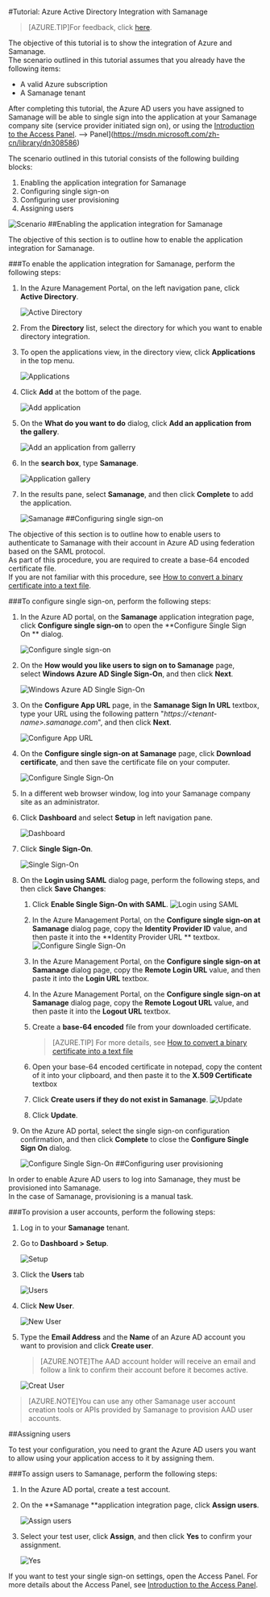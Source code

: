 <properties 
    pageTitle="Tutorial: Azure Active Directory Integration with Samanage | Windows Azure" 
    description="Learn how to use Samanage with Azure Active Directory to enable single sign-on, automated provisioning, and more!" 
    services="active-directory" 
    authors="markusvi"  
    documentationCenter="na" 
    manager="stevenpo"/>
<tags
	ms.service="active-directory"
	ms.date="10/22/2015"
	wacn.date=""/>

#Tutorial: Azure Active Directory Integration with Samanage
<!-- keep by customization: begin -->
>[AZURE.TIP]For feedback, click [here](http://go.microsoft.com/fwlink/?LinkId=522516).
<!-- keep by customization: end -->
<!-- keep by customization: end -->
  
The objective of this tutorial is to show the integration of Azure and Samanage.  
The scenario outlined in this tutorial assumes that you already have the following items:

-   A valid Azure subscription
-   A Samanage tenant
  
After completing this tutorial, the Azure AD users you have assigned to Samanage will be able to single sign into the application at your Samanage company site (service provider initiated sign on), or using the [Introduction to the Access <!-- keep by customization: begin --><!-- deleted by customization <!-- keep by customization: end --> Panel](/documentation/articles/active-directory-saas-access-panel-introduction). <!-- keep by customization: begin --> --><!-- keep by customization: begin --> Panel](https://msdn.microsoft.com/zh-cn/library/dn308586) <!-- keep by customization: end --><!-- keep by customization: end -->
  
The scenario outlined in this tutorial consists of the following building blocks:

1.  Enabling the application integration for Samanage
2.  Configuring single sign-on
3.  Configuring user provisioning
4.  Assigning users

![Scenario](./media/active-directory-saas-samanage-tutorial/IC771705.png "Scenario")
##Enabling the application integration for Samanage
  
The objective of this section is to outline how to enable the application integration for Samanage.

###To enable the application integration for Samanage, perform the following steps:

1.  In the Azure Management Portal, on the left navigation pane, click **Active Directory**.

    ![Active Directory](./media/active-directory-saas-samanage-tutorial/IC700993.png "Active Directory")

2.  From the **Directory** list, select the directory for which you want to enable directory integration.

3.  To open the applications view, in the directory view, click **Applications** in the top menu.

    ![Applications](./media/active-directory-saas-samanage-tutorial/IC700994.png "Applications")

4.  Click **Add** at the bottom of the page.

    ![Add application](./media/active-directory-saas-samanage-tutorial/IC749321.png "Add application")

5.  On the **What do you want to do** dialog, click **Add an application from the gallery**.

    ![Add an application from gallerry](./media/active-directory-saas-samanage-tutorial/IC749322.png "Add an application from gallerry")

6.  In the **search box**, type **Samanage**.

    ![Application gallery](./media/active-directory-saas-samanage-tutorial/IC771707.png "Application gallery")

7.  In the results pane, select **Samanage**, and then click **Complete** to add the application.

    ![Samanage](./media/active-directory-saas-samanage-tutorial/IC771708.png "Samanage")
##Configuring single sign-on
  
The objective of this section is to outline how to enable users to authenticate to Samanage with their account in Azure AD using federation based on the SAML protocol.  
As part of this procedure, you are required to create a base-64 encoded certificate file.  
If you are not familiar with this procedure, see [How to convert a binary certificate into a text file](http://youtu.be/PlgrzUZ-Y1o).

###To configure single sign-on, perform the following steps:

1.  In the Azure AD portal, on the **Samanage** application integration page, click **Configure single sign-on** to open the **Configure Single Sign On ** dialog.

    ![Configure single sign-on](./media/active-directory-saas-samanage-tutorial/IC771709.png "Configure single sign-on")

2.  On the **How would you like users to sign on to Samanage** page, select **Windows Azure AD Single Sign-On**, and then click **Next**.

    ![Windows Azure AD Single Sign-On](./media/active-directory-saas-samanage-tutorial/IC771710.png "Windows Azure AD Single Sign-On")

3.  On the **Configure App URL** page, in the **Samanage Sign In URL** textbox, type your URL using the following pattern "*https://\<tenant-name\>.samanage.com*", and then click **Next**.

    ![Configure App URL](./media/active-directory-saas-samanage-tutorial/IC771711.png "Configure App URL")

4.  On the **Configure single sign-on at Samanage** page, click **Download certificate**, and then save the certificate file on your computer.

    ![Configure Single Sign-On](./media/active-directory-saas-samanage-tutorial/IC777613.png "Configure Single Sign-On")

5.  In a different web browser window, log into your Samanage company site as an administrator.

6.  Click **Dashboard** and select **Setup** in left navigation pane.

    ![Dashboard](./media/active-directory-saas-samanage-tutorial/IC771712.png "Dashboard")

7.  Click **Single Sign-On**.

    ![Single Sign-On](./media/active-directory-saas-samanage-tutorial/IC771713.png "Single Sign-On")

8.  On the **Login using SAML** dialog page, perform the following steps, and then click **Save Changes**:

    1.  Click **Enable Single Sign-On with SAML**.
        ![Login using SAML](./media/active-directory-saas-samanage-tutorial/IC771719.png "Login using SAML")
    2.  In the Azure Management Portal, on the **Configure single sign-on at Samanage** dialog page, copy the **Identity Provider ID** value, and then paste it into the **Identity Provider URL ** textbox.
        ![Configure Single Sign-On](./media/active-directory-saas-samanage-tutorial/IC771720.png "Configure Single Sign-On")
    3.  In the Azure Management Portal, on the **Configure single sign-on at Samanage** dialog page, copy the **Remote Login URL** value, and then paste it into the **Login URL** textbox.
    4.  In the Azure Management Portal, on the **Configure single sign-on at Samanage** dialog page, copy the **Remote Logout URL** value, and then paste it into the **Logout URL** textbox.
    5.  Create a **base-64 encoded** file from your downloaded certificate.  

        >[AZURE.TIP] For more details, see [How to convert a binary certificate into a text file](http://youtu.be/PlgrzUZ-Y1o)

    6.  Open your base-64 encoded certificate in notepad, copy the content of it into your clipboard, and then paste it to the **X.509 Certificate** textbox
    7.  Click **Create users if they do not exist in Samanage**.
        ![Update](./media/active-directory-saas-samanage-tutorial/IC771722.png "Update")
    8.  Click **Update**.

9.  On the Azure AD portal, select the single sign-on configuration confirmation, and then click **Complete** to close the **Configure Single Sign On** dialog.

    ![Configure Single Sign-On](./media/active-directory-saas-samanage-tutorial/IC771723.png "Configure Single Sign-On")
##Configuring user provisioning
  
In order to enable Azure AD users to log into Samanage, they must be provisioned into Samanage.  
In the case of Samanage, provisioning is a manual task.

###To provision a user accounts, perform the following steps:

1.  Log in to your **Samanage** tenant.

2.  Go to **Dashboard \> Setup**.

    ![Setup](./media/active-directory-saas-samanage-tutorial/IC771724.png "Setup")

3.  Click the **Users** tab

    ![Users](./media/active-directory-saas-samanage-tutorial/IC771725.png "Users")

4.  Click **New User**.

    ![New User](./media/active-directory-saas-samanage-tutorial/IC771726.png "New User")

5.  Type the **Email Address** and the **Name** of an Azure AD account you want to provision and click **Create user**.

    >[AZURE.NOTE]The AAD account holder will receive an email and follow a link to confirm their account before it becomes active.

    ![Creat User](./media/active-directory-saas-samanage-tutorial/IC771727.png "Creat User")

>[AZURE.NOTE]You can use any other Samanage user account creation tools or APIs provided by Samanage to provision AAD user accounts.

##Assigning users
  
To test your configuration, you need to grant the Azure AD users you want to allow using your application access to it by assigning them.

###To assign users to Samanage, perform the following steps:

1.  In the Azure AD portal, create a test account.

2.  On the **Samanage **application integration page, click **Assign users**.

    ![Assign users](./media/active-directory-saas-samanage-tutorial/IC771728.png "Assign users")

3.  Select your test user, click **Assign**, and then click **Yes** to confirm your assignment.

    ![Yes](./media/active-directory-saas-samanage-tutorial/IC767830.png "Yes")
  
If you want to test your single sign-on settings, open the Access Panel. For more details about the Access Panel, see [Introduction to the Access Panel](/documentation/articles/active-directory-saas-access-panel-introduction).